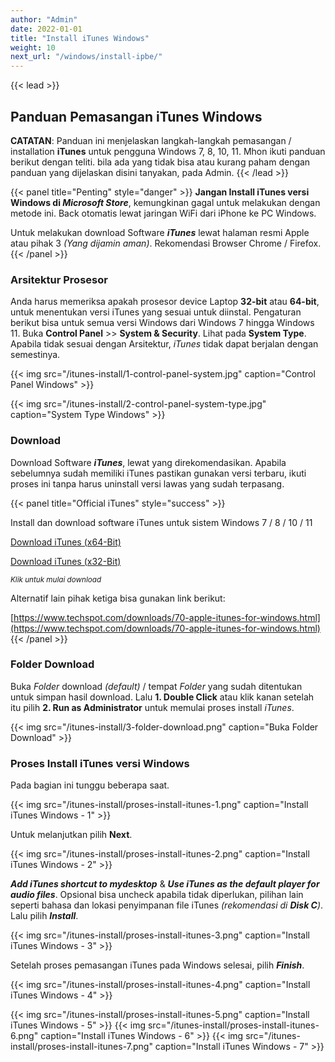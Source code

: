 ```yaml
---
author: "Admin"
date: 2022-01-01
title: "Install iTunes Windows"
weight: 10
next_url: "/windows/install-ipbe/"
---
```




{{< lead >}}
## Panduan Pemasangan iTunes Windows

**CATATAN**: Panduan ini menjelaskan langkah-langkah pemasangan / installation **iTunes** untuk pengguna Windows 7, 8, 10, 11. Mhon ikuti panduan berikut dengan teliti. bila ada yang tidak bisa atau kurang paham dengan panduan yang dijelaskan disini tanyakan, pada Admin.
{{< /lead >}}




{{< panel title="Penting" style="danger" >}}
**Jangan Install iTunes versi Windows di _Microsoft Store_**, kemungkinan gagal untuk melakukan dengan metode ini. Back otomatis lewat jaringan WiFi dari iPhone ke PC Windows.

Untuk melakukan download Software ***iTunes*** lewat halaman resmi Apple atau pihak 3 _(Yang dijamin aman)_. Rekomendasi Browser Chrome / Firefox.
{{< /panel >}}



### Arsitektur Prosesor

Anda harus memeriksa apakah prosesor device Laptop **32-bit** atau **64-bit**, untuk menentukan versi iTunes yang sesuai untuk diinstal. Pengaturan berikut bisa untuk semua versi Windows dari Windows 7 hingga Windows 11. Buka **Control Panel** >> **System & Security**. Lihat pada **System Type**. Apabila tidak sesuai dengan Arsitektur, _iTunes_ tidak dapat berjalan dengan semestinya.



{{< img src="/itunes-install/1-control-panel-system.jpg" caption="Control Panel Windows" >}}



{{< img src="/itunes-install/2-control-panel-system-type.jpg" caption="System Type Windows" >}}








### Download

Download Software ***iTunes***, lewat yang direkomendasikan. Apabila sebelumnya sudah memiliki iTunes pastikan gunakan versi terbaru, ikuti proses ini tanpa harus uninstall versi lawas yang sudah terpasang.



{{< panel title="Official iTunes" style="success" >}}
<p>Install dan download software iTunes untuk sistem Windows 7 / 8 / 10 / 11</p>
<p><a class="btn btn-success btn-lg" target="_blank" href="https://secure-appldnld.apple.com/itunes12/001-97787-20210421-F0E5A3C2-A2C9-11EB-A40B-A128318AD179/iTunes64Setup.exe">Download iTunes (x64-Bit)</a></p>

<p><a class="btn btn-success btn-lg" target="_blank" href="https://secure-appldnld.apple.com/itunes12/001-97791-20210421-F0E1AA9C-A2C9-11EB-8059-A028318AD179/iTunesSetup.exe">Download iTunes (x32-Bit)</a></p>

<p><small><em>Klik untuk mulai download</em></small></p>

<p>Alternatif lain pihak ketiga bisa gunakan link berikut:</p>

[https://www.techspot.com/downloads/70-apple-itunes-for-windows.html](https://www.techspot.com/downloads/70-apple-itunes-for-windows.html)
{{< /panel >}}



### Folder Download

Buka _Folder_ download _(default)_ / tempat _Folder_ yang sudah ditentukan untuk simpan hasil download. Lalu **1. Double Click** atau klik kanan setelah itu pilih **2. Run as Administrator** untuk memulai proses install _iTunes_.




{{< img src="/itunes-install/3-folder-download.png" caption="Buka Folder Download" >}}




### Proses Install iTunes versi Windows

Pada bagian ini tunggu beberapa saat.

{{< img src="/itunes-install/proses-install-itunes-1.png" caption="Install iTunes Windows - 1" >}}

Untuk melanjutkan pilih **Next**.

{{< img src="/itunes-install/proses-install-itunes-2.png" caption="Install iTunes Windows - 2" >}}

***Add iTunes shortcut to mydesktop*** & ***Use iTunes as the default player for audio files***. Opsional bisa uncheck apabila tidak diperlukan, pilihan lain seperti bahasa dan lokasi penyimpanan file iTunes _(rekomendasi di **Disk C**)_. Lalu pilih ***Install***.

{{< img src="/itunes-install/proses-install-itunes-3.png" caption="Install iTunes Windows - 3" >}}

Setelah proses pemasangan iTunes pada Windows selesai, pilih ***Finish***.

{{< img src="/itunes-install/proses-install-itunes-4.png" caption="Install iTunes Windows - 4" >}}



{{< img src="/itunes-install/proses-install-itunes-5.png" caption="Install iTunes Windows - 5" >}}
{{< img src="/itunes-install/proses-install-itunes-6.png" caption="Install iTunes Windows - 6" >}}
{{< img src="/itunes-install/proses-install-itunes-7.png" caption="Install iTunes Windows - 7" >}}


